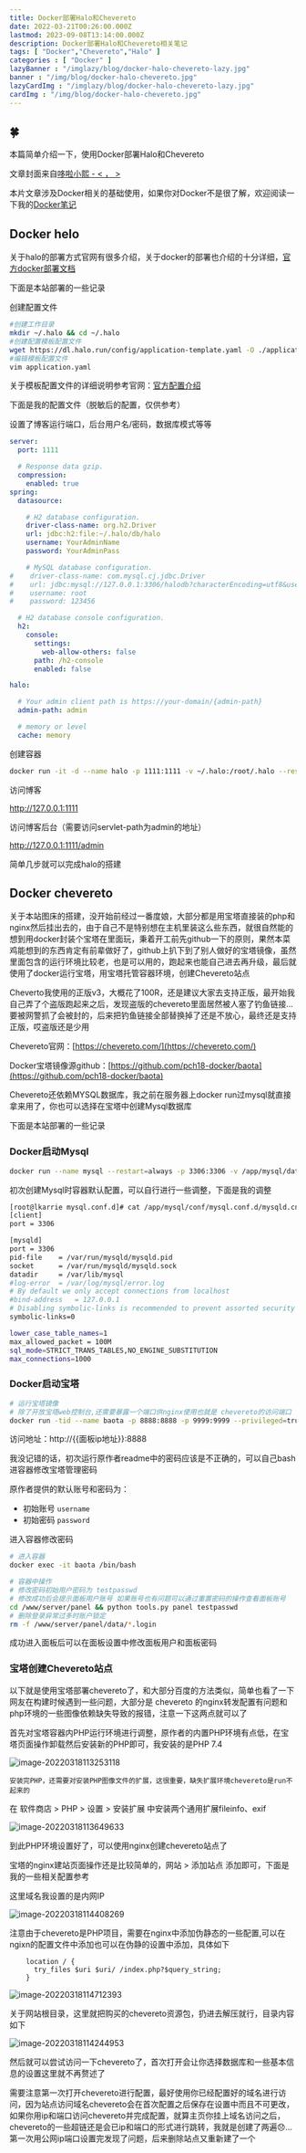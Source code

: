```yaml
---
title: Docker部署Halo和Chevereto
date: 2022-03-21T00:26:00.000Z
lastmod: 2023-09-08T13:14:00.000Z
description: Docker部署Halo和Chevereto相关笔记
tags: [ "Docker","Chevereto","Halo" ]
categories : [ "Docker" ]
lazyBanner : "/imglazy/blog/docker-halo-chevereto-lazy.jpg"
banner : "/img/blog/docker-halo-chevereto.jpg"
lazyCardImg : "/imglazy/blog/docker-halo-chevereto-lazy.jpg"
cardImg : "/img/blog/docker-halo-chevereto.jpg"
---
```


## 🍀

本篇简单介绍一下，使用Docker部署Halo和Chevereto

文章封面来自[哆啦小熙 - < ， >](https://www.pixiv.net/artworks/85705596)

本片文章涉及Docker相关的基础使用，如果你对Docker不是很了解，欢迎阅读一下我的[Docker笔记](https://blog.lkarrie.com/blog/docker/)

## Docker helo

关于halo的部署方式官网有很多介绍，关于docker的部署也介绍的十分详细，[官方docker部署文档](https://docs.halo.run/getting-started/install/docker)

下面是本站部署的一些记录

创建配置文件

```bash
#创建工作目录
mkdir ~/.halo && cd ~/.halo
#创建配置模板配置文件
wget https://dl.halo.run/config/application-template.yaml -O ./application.yaml
#编辑模板配置文件
vim application.yaml
```

关于模板配置文件的详细说明参考官网：[官方配置介绍](https://docs.halo.run/getting-started/config/)

下面是我的配置文件（脱敏后的配置，仅供参考）

设置了博客运行端口，后台用户名/密码，数据库模式等等

```yaml
server:
  port: 1111

  # Response data gzip.
  compression:
    enabled: true
spring:
  datasource:

    # H2 database configuration.
    driver-class-name: org.h2.Driver
    url: jdbc:h2:file:~/.halo/db/halo
    username: YourAdminName
    password: YourAdminPass

    # MySQL database configuration.
#    driver-class-name: com.mysql.cj.jdbc.Driver
#    url: jdbc:mysql://127.0.0.1:3306/halodb?characterEncoding=utf8&useSSL=false&serverTimezone=Asia/Shanghai&allowPublicKeyRetrieval=true
#    username: root
#    password: 123456

  # H2 database console configuration.
  h2:
    console:
      settings:
        web-allow-others: false
      path: /h2-console
      enabled: false

halo:

  # Your admin client path is https://your-domain/{admin-path}
  admin-path: admin

  # memory or level
  cache: memory
```

创建容器

```bash
docker run -it -d --name halo -p 1111:1111 -v ~/.halo:/root/.halo --restart=unless-stopped halohub/halo:1.4.17
```

访问博客

http://127.0.0.1:1111

访问博客后台（需要访问servlet-path为admin的地址）

http://127.0.0.1:1111/admin

简单几步就可以完成halo的搭建

## Docker chevereto

关于本站图床的搭建，没开始前经过一番度娘，大部分都是用宝塔直接装的php和nginx然后挂出去的，由于自己不是特别想在主机里装这么些东西，就很自然能的想到用docker封装个宝塔在里面玩，秉着开工前先github一下的原则，果然本菜鸡能想到的东西肯定有前辈做好了，github上扒下到了别人做好的宝塔镜像，虽然里面包含的运行环境比较老，也是可以用的，跑起来也能自己进去再升级，最后就使用了docker运行宝塔，用宝塔托管容器环境，创建Chevereto站点

Cheverto我使用的正版v3，大概花了100R，还是建议大家去支持正版，最开始我自己弄了个盗版跑起来之后，发现盗版的chevereto里面居然被人塞了钓鱼链接... 要被网警抓了会被封的，后来把钓鱼链接全部替换掉了还是不放心，最终还是支持正版，哎盗版还是少用

Chevereto官网：[https://chevereto.com/](https://chevereto.com/)

Docker宝塔镜像源github：[https://github.com/pch18-docker/baota](https://github.com/pch18-docker/baota)

Chevereto还依赖MYSQL数据库，我之前在服务器上docker run过mysql就直接拿来用了，你也可以选择在宝塔中创建Mysql数据库

下面是本站部署的一些记录

### Docker启动Mysql

```bash
docker run --name mysql --restart=always -p 3306:3306 -v /app/mysql/data:/var/lib/mysql -v /app/mysql/conf:/etc/mysql -e MYSQL_ROOT_PASSWORD=YOURPASS -d mysql:5.7.24	
```

初次创建Mysql时容器默认配置，可以自行进行一些调整，下面是我的调整

```bash
[root@lkarrie mysql.conf.d]# cat /app/mysql/conf/mysql.conf.d/mysqld.cnf 
[client]
port = 3306

[mysqld]
port = 3306
pid-file	= /var/run/mysqld/mysqld.pid
socket		= /var/run/mysqld/mysqld.sock
datadir		= /var/lib/mysql
#log-error	= /var/log/mysql/error.log
# By default we only accept connections from localhost
#bind-address	= 127.0.0.1
# Disabling symbolic-links is recommended to prevent assorted security risks
symbolic-links=0

lower_case_table_names=1
max_allowed_packet = 100M
sql_mode=STRICT_TRANS_TABLES,NO_ENGINE_SUBSTITUTION
max_connections=1000
```

### Docker启动宝塔

```bash
# 运行宝塔镜像
# 除了开放宝塔web控制台,还需要暴露一个端口供nginx使用也就是 chevereto的访问端口
docker run -tid --name baota -p 8888:8888 -p 9999:9999 --privileged=true --shm-size=1g --restart always -v ~/wwwroot:/www/wwwroot  pch18/baota:lnp
```

访问地址：http://{{面板ip地址}}:8888

我没记错的话，初次运行原作者readme中的密码应该是不正确的，可以自己bash进容器修改宝塔管理密码

原作者提供的默认账号和密码为：

- 初始账号 `username`
- 初始密码 `password`

进入容器修改密码

```bash
# 进入容器
docker exec -it baota /bin/bash

# 容器中操作
# 修改密码初始用户密码为 testpasswd
# 修改成功后会提示面板用户账号 如果账号也有问题可以通过重置密码的操作查看面板账号
cd /www/server/panel && python tools.py panel testpasswd
# 删除登录异常过多时账户锁定
rm -f /www/server/panel/data/*.login
```

成功进入面板后可以在面板设置中修改面板用户和面板密码

### 宝塔创建Chevereto站点

以下就是使用宝塔部署chevereto了，和大部分百度的方法类似，简单也看了一下网友在构建时候遇到一些问题，大部分是 chevereto 的nginx转发配置有问题和php环境的一些图像依赖缺失导致的报错，注意一下这两点就可以了

首先对宝塔容器内PHP运行环境进行调整，原作者的内置PHP环境有点低，在宝塔页面操作卸载然后安装新的PHP即可，我安装的是PHP 7.4

![image-20220318113253118](https://image.lkarrie.com/images/2022/03/21/image-20220318113253118.png)

`安装完PHP，还需要对安装PHP图像文件的扩展，这很重要，缺失扩展环境chevereto是run不起来的`

在 软件商店 > PHP > 设置 > 安装扩展 中安装两个通用扩展fileinfo、exif

![image-20220318113649633](https://image.lkarrie.com/images/2022/03/21/image-20220318113649633.png)

到此PHP环境设置好了，可以使用nginx创建chevereto站点了

宝塔的nginx建站页面操作还是比较简单的，网站 > 添加站点 添加即可，下面是我的一些相关配置参考

这里域名我设置的是内网IP

![image-20220318114408269](https://image.lkarrie.com/images/2022/03/21/image-20220318114408269.png)

注意由于chevereto是PHP项目，需要在nginx中添加伪静态的一些配置,可以在ngixn的配置文件中添加也可以在伪静的设置中添加，具体如下

```nginx
    location / {
      try_files $uri $uri/ /index.php?$query_string;
    }
```

![image-20220318114712393](https://image.lkarrie.com/images/2022/03/21/image-20220318114712393.png)

关于网站根目录，这里就把购买的chevereto资源包，扔进去解压就行，目录内容如下

![image-20220318114244953](https://image.lkarrie.com/images/2022/03/21/image-20220318114244953.png)

然后就可以尝试访问一下chevereto了，首次打开会让你选择数据库和一些基本信息的设置这里就不再赘述了

需要注意第一次打开chevereto进行配置，最好使用你已经配置好的域名进行访问，因为站点访问域名chevereto会在首次配置之后保存在设置中而且不可更改，如果你用ip和端口访问chevereto并完成配置，就算主页你挂上域名访问之后，chevereto的一些超链还是会已ip和端口的形式进行跳转，我就是创建了两遍😞...第一次用公网ip端口设置完发现了问题，后来删除站点又重新建了一个

